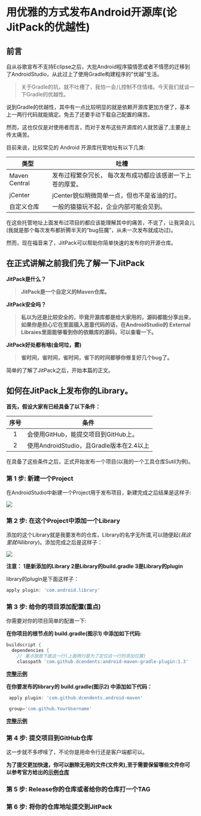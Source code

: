 # 用优雅的方式发布Android开源库(论JitPack的优越性)

## 前言
自从谷歌宣布不支持Eclipse之后，大批Android程序猿情愿或者不情愿的迁移到了AndroidStudio，从此过上了使用Gradle构建程序的"优越"生活。

> 关于Gradle的坑，就不吐槽了，我怕一会儿控制不住情绪。今天我们就谈一下Gradle的优越性。

说到Gradle的优越性，其中有一点比较明显的就是依赖开源库更加方便了，基本上一两行代码就能搞定。免去了还要手动下载自己配置的痛苦。

然而，这也仅仅是对使用者而言，而对于发布这些开源库的人就苦逼了,主要是上传太痛苦。

目前来说，比较常见的 Android 开源库托管地址有以下几类:

类型          |   吐槽
------------- | ------------
Maven Central | 发布过程繁杂冗长， 每次发布成功都应该感谢一下上苍的厚爱。
jCenter       | jCenter貌似稍微简单一点，但也不是省油的灯。 
自定义仓库    | 一般的猿猿玩不起，企业内部可能会见到。

在这些托管地址上面发布过项目的都应该能理解其中的痛苦，不说了，让我哭会儿(我就是那个每次发布都折腾半天的“bug狂魔”，从未一次发布就成功过)。

然而，现在福音来了，JitPack可以帮助你简单快速的发布你的开源仓库。

## 在正式讲解之前我们先了解一下JitPack

**JitPack是什么？**

> **JitPack是一个自定义的Maven仓库。**

**JitPack安全吗？**

> **私以为还是比较安全的，毕竟开源库都是给大家用的，源码都能分享出来，如果你是担心它在里面插入恶意代码的话，在AndroidStudio的 External Libraies里面能够看到你的依赖库的源码，可以查看一下。**

**JitPack好处都有啥(金坷垃，雾)**

> **省时间，省时间，省时间，省下的时间都够你修复好几个bug了。**


简单的了解了JitPack之后，开始本篇的正文。



## 如何在JitPack上发布你的Library。

**首先，假设大家有已经具备了以下条件：**

序号 | 条件
:---:|---------
  1  | 会使用GitHub，能提交项目到GitHub上。 
  2  | 使用AndroidStudio，且Gradle版本在2.4以上

在具备了这些条件之后，正式开始发布一个项目(以我的一个工具仓库Sutil为例)。

### 第 1 步: 新建一个Project

在AndroidStudio中新建一个Project用于发布项目，新建完成之后结果是这样子:

![](http://ww2.sinaimg.cn/large/005Xtdi2jw1f22k52gkahj30rs0gowhr.jpg)

### 第 2 步: 在这个Project中添加一个Library

添加的这个Library就是我要发布的仓库，Library的名字无所谓,可以随便起(*我这里就叫library*)。添加完成之后是这样子：

![](http://ww3.sinaimg.cn/large/005Xtdi2jw1f22k6161ifj30rs0godk6.jpg)

**注意： 1是新添加的Library 2是Library的build.gradle 3是Library的plugin**

library的plugin是下面这样子：

``` gradle
apply plugin: 'com.android.library'
```

### 第 3 步: 给你的项目添加配置(重点)

你需要对你的项目简单的配置一下:

**在你项目的根节点的 build.gradle(图示1) 中添加如下代码:**

``` gradle
buildscript { 
  dependencies {
    // 重点就是下面这一行(上面两行是为了定位这一行的添加位置)
    classpath 'com.github.dcendents:android-maven-gradle-plugin:1.3' 
```
**[完整示例]()**

**在你要发布的library的 build.gradle(图示2) 中添加如下代码：**

``` gradle
 apply plugin: 'com.github.dcendents.android-maven'  

 group='com.github.YourUsername'
```
**[完整示例]()**

### 第 4 步: 提交项目到GitHub仓库

这一步就不多啰嗦了，不论你是用命令行还是客户端都可以。

**为了提交更加快速，你可以删除无用的文件(文件夹),至于需要保留哪些文件你可以参考官方给出的[示例仓库](https://github.com/jitpack/android-example)**

### 第 5 步: Release你的仓库或者给你的仓库打一个TAG

### 第 6 步: 将你的仓库地址提交到JitPack









